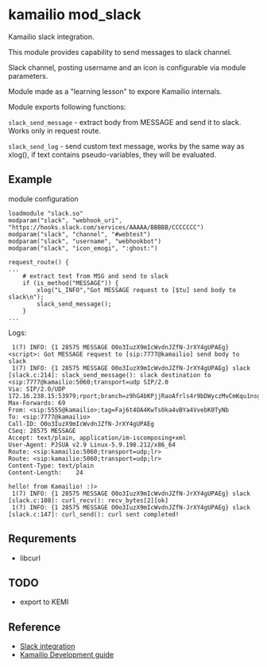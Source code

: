 # kamailio mod_slack

Kamailio slack integration.

This module provides capability to send messages to slack channel.

Slack channel, posting username and an icon is configurable via module parameters.

Module made as a "learning lesson" to expore Kamailio internals.

Module exports following functions:

`slack_send_message` - extract body from MESSAGE and send it to slack. Works only in request route.

`slack_send_log` - send custom text message, works by the same way as xlog(), if text contains pseudo-variables, they will be evaluated.

## Example

module configuration
```
loadmodule "slack.so"
modparam("slack", "webhook_uri", "https://hooks.slack.com/services/AAAAA/BBBBB/CCCCCCC")
modparam("slack", "channel", "#webtest")
modparam("slack", "username", "webhookbot")
modparam("slack", "icon_emogi", ":ghost:")
```

```
request_route() {
...
	# extract text from MSG and send to slack
	if (is_method("MESSAGE")) {
		xlog("L_INFO","Got MESSAGE request to [$tu] send body to slack\n");
		slack_send_message();
	}
...
```

Logs:

```
 1(7) INFO: {1 28575 MESSAGE O0o3IuzX9mIcWvdnJZfN-JrXY4gUPAEg} <script>: Got MESSAGE request to [sip:7777@kamailio] send body to slack
 1(7) INFO: {1 28575 MESSAGE O0o3IuzX9mIcWvdnJZfN-JrXY4gUPAEg} slack [slack.c:214]: slack_send_message(): slack destination to <sip:7777@kamailio:5060;transport=udp SIP/2.0
Via: SIP/2.0/UDP 172.16.238.15:53979;rport;branch=z9hG4bKPjjRaoAfrls4r9bDWyczMvCmKqu1nsg.YR
Max-Forwards: 69
From: <sip:5555@kamailio>;tag=Faj6t4OA4KwTs0ka4vBYa4VvebK0TyNb
To: <sip:7777@kamailio>
Call-ID: O0o3IuzX9mIcWvdnJZfN-JrXY4gUPAEg
CSeq: 28575 MESSAGE
Accept: text/plain, application/im-iscomposing+xml
User-Agent: PJSUA v2.9 Linux-5.9.198.212/x86_64
Route: <sip:kamailio:5060;transport=udp;lr>
Route: <sip:kamailio:5060;transport=udp;lr>
Content-Type: text/plain
Content-Length:    24

hello! from Kamailio! :)>
 1(7) INFO: {1 28575 MESSAGE O0o3IuzX9mIcWvdnJZfN-JrXY4gUPAEg} slack [slack.c:108]: curl_recv(): recv_bytes[2][ok]
 1(7) INFO: {1 28575 MESSAGE O0o3IuzX9mIcWvdnJZfN-JrXY4gUPAEg} slack [slack.c:147]: curl_send(): curl sent completed!
 ```

## Requrements

* libcurl

## TODO

* export to KEMI

## Reference

* [Slack integration](https://api.slack.com/messaging/webhooks)
* [Kamailio Development guide](http://www.asipto.com/pub/kamailio-devel-guide)
